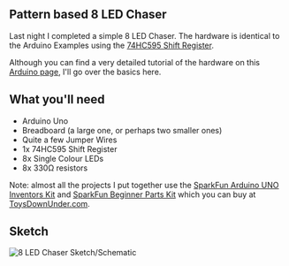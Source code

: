 ## Pattern based 8 LED Chaser

Last night I completed a simple 8 LED Chaser.
The hardware is identical to the Arduino Examples using the [74HC595 Shift Register](http://www.nxp.com/documents/data_sheet/74HC_HCT595.pdf).

Although you can find a very detailed tutorial of the hardware on this [Arduino page](http://www.arduino.cc/en/Tutorial/ShiftOut), I'll go over the basics here.

## What you'll need

* Arduino Uno
* Breadboard (a large one, or perhaps two smaller ones)
* Quite a few Jumper Wires
* 1x 74HC595 Shift Register
* 8x Single Colour LEDs
* 8x 330&#8486; resistors

Note: almost all the projects I put together use the [SparkFun Arduino UNO Inventors Kit](http://www.sparkfun.com/products/10173) and [SparkFun Beginner Parts Kit](http://www.sparkfun.com/products/10003) which you can buy at [ToysDownUnder.com](http://toysdownunder.com/arduino).

## Sketch
![8 LED Chaser Sketch/Schematic](https://github.com/d2kagw/learning-arduino/raw/master/8%20LED%20Chaser/fritzing.png "8 LED Chaser Sketch/Schematic")